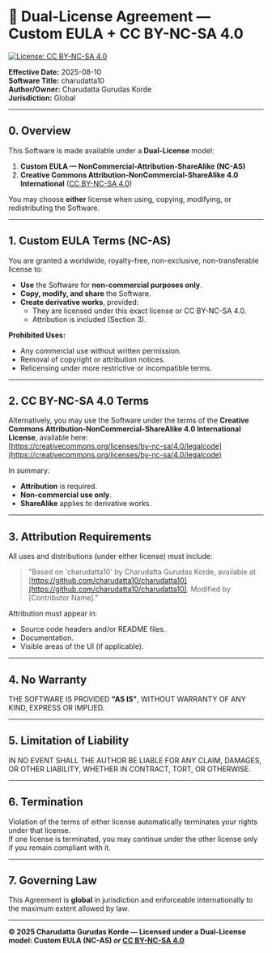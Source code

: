 # 📜 Dual-License Agreement — Custom EULA + CC BY-NC-SA 4.0

[![License: CC BY-NC-SA 4.0](https://img.shields.io/badge/License-CC%20BY--NC--SA%204.0-lightgrey.svg)](https://creativecommons.org/licenses/by-nc-sa/4.0/)

**Effective Date:** 2025-08-10  
**Software Title:** charudatta10  
**Author/Owner:** Charudatta Gurudas Korde  
**Jurisdiction:** Global  

---

## 0. Overview

This Software is made available under a **Dual-License** model:  

1. **Custom EULA — NonCommercial-Attribution-ShareAlike (NC-AS)**  
2. **Creative Commons Attribution-NonCommercial-ShareAlike 4.0 International** ([CC BY-NC-SA 4.0](https://creativecommons.org/licenses/by-nc-sa/4.0/))  

You may choose **either** license when using, copying, modifying, or redistributing the Software.

---

## 1. Custom EULA Terms (NC-AS)

You are granted a worldwide, royalty-free, non-exclusive, non-transferable license to:

- **Use** the Software for **non-commercial purposes only**.
- **Copy, modify, and share** the Software.
- **Create derivative works**, provided:
  - They are licensed under this exact license or CC BY-NC-SA 4.0.
  - Attribution is included (Section 3).

**Prohibited Uses:**
- Any commercial use without written permission.
- Removal of copyright or attribution notices.
- Relicensing under more restrictive or incompatible terms.

---

## 2. CC BY-NC-SA 4.0 Terms

Alternatively, you may use the Software under the terms of the **Creative Commons Attribution-NonCommercial-ShareAlike 4.0 International License**, available here:  
[https://creativecommons.org/licenses/by-nc-sa/4.0/legalcode](https://creativecommons.org/licenses/by-nc-sa/4.0/legalcode)  

In summary:
- **Attribution** is required.
- **Non-commercial use only**.
- **ShareAlike** applies to derivative works.

---

## 3. Attribution Requirements

All uses and distributions (under either license) must include:

> "Based on 'charudatta10' by Charudatta Gurudas Korde, available at [https://github.com/charudatta10/charudatta10](https://github.com/charudatta10/charudatta10). Modified by [Contributor Name]."

Attribution must appear in:
- Source code headers and/or README files.
- Documentation.
- Visible areas of the UI (if applicable).

---

## 4. No Warranty

THE SOFTWARE IS PROVIDED **"AS IS"**, WITHOUT WARRANTY OF ANY KIND, EXPRESS OR IMPLIED.

---

## 5. Limitation of Liability

IN NO EVENT SHALL THE AUTHOR BE LIABLE FOR ANY CLAIM, DAMAGES, OR OTHER LIABILITY, WHETHER IN CONTRACT, TORT, OR OTHERWISE.

---

## 6. Termination

Violation of the terms of either license automatically terminates your rights under that license.  
If one license is terminated, you may continue under the other license only if you remain compliant with it.

---

## 7. Governing Law

This Agreement is **global** in jurisdiction and enforceable internationally to the maximum extent allowed by law.

---

**© 2025 Charudatta Gurudas Korde — Licensed under a Dual-License model: Custom EULA (NC-AS) _or_ [CC BY-NC-SA 4.0](https://creativecommons.org/licenses/by-nc-sa/4.0/)**
